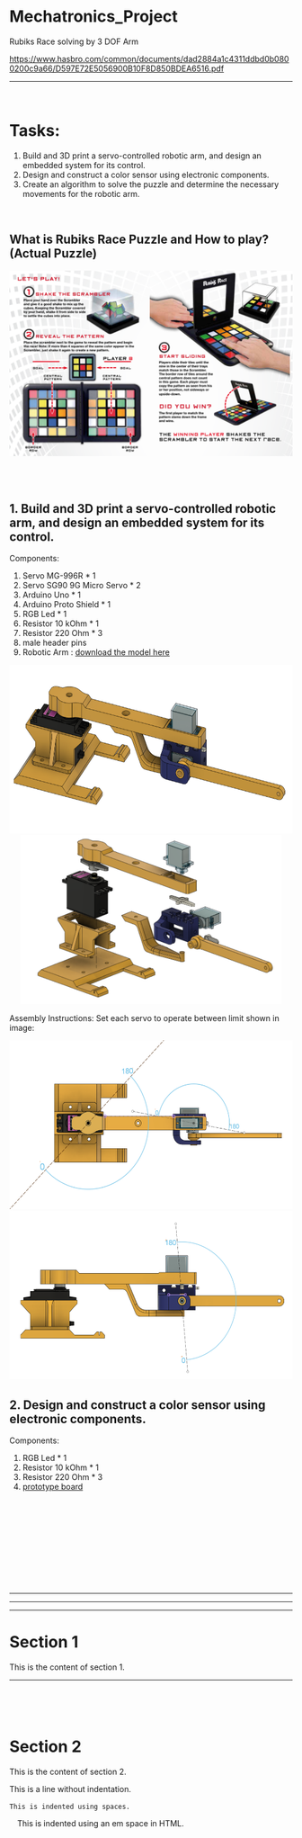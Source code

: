 # Mechatronics_Project
Rubiks Race solving by 3 DOF Arm

https://www.hasbro.com/common/documents/dad2884a1c4311ddbd0b0800200c9a66/D597E72E5056900B10F8D850BDEA6516.pdf

---
&nbsp;

# Tasks:
1. Build and 3D print a servo-controlled robotic arm, and design an embedded system for its control.
2. Design and construct a color sensor using electronic components.
3. Create an algorithm to solve the puzzle and determine the necessary movements for the robotic arm.

&nbsp;
<br>

## What is Rubiks Race Puzzle and How to play? (Actual Puzzle)
<p align="center">
  <img src="images/Rubiks_Race_puzzle.png" alt="Image 1" width ="550">
</p>

<br>
<br>


<!-- ====================================================================================================== -->

## 1. Build and 3D print a servo-controlled robotic arm, and design an embedded system for its control.
Components:<br>
  1. Servo MG-996R  * 1
  2. Servo SG90 9G Micro Servo  * 2
  3. Arduino Uno * 1
  4. Arduino Proto Shield * 1
  5. RGB Led * 1
  6. Resistor 10 kOhm * 1
  7. Resistor 220 Ohm * 3
  8. male header pins
  9. Robotic Arm : [download the model here](https://a360.co/3R4SsM0)

     
<p align="center">
  <img src="images/Arm_assembly.png" alt="Image 1" height ="300">
  <img src="images/exploded_view.png" alt="Image 1" height ="300">
</p>

Assembly Instructions: 
Set each servo to operate between limit shown in image:
<p align="center">
  <img src="images/top_view.png" alt="Image 1" height ="300">
  <img src="images/front_view.png" alt="Image 1" height ="300">
</p>
  
    

<!-- ====================================================================================================== -->

## 2. Design and construct a color sensor using electronic components.

Components:<br>

  1. RGB Led * 1
  2. Resistor 10 kOhm * 1
  3. Resistor 220 Ohm * 3
  4. [prototype board](https://protosupplies.com/wp-content/uploads/2019/02/PCB-2x8-cm-Universal-PCB-Board.jpg)










<br>
<br>
<br>
<br>
<br>
<br>
<br>
<br>
<br>

---
---
---
# Section 1

This is the content of section 1.

<!-- Add a horizontal rule for visual separation -->
---
<!-- Or, add an empty line for additional space -->
&nbsp;
<!-- Or, use HTML <br> for line break -->
<br>

# Section 2

This is the content of section 2.


This is a line without indentation.

    This is indented using spaces.

&emsp;This is indented using an em space in HTML.


